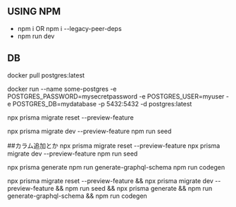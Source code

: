 ## USING NPM

- npm i OR npm i --legacy-peer-deps
- npm run dev

## DB

docker pull postgres:latest

docker run --name some-postgres -e POSTGRES_PASSWORD=mysecretpassword -e POSTGRES_USER=myuser -e POSTGRES_DB=mydatabase -p 5432:5432 -d postgres:latest

npx prisma migrate reset --preview-feature

npx prisma migrate dev --preview-feature
npm run seed

##カラム追加とか
npx prisma migrate reset --preview-feature
npx prisma migrate dev --preview-feature
npm run seed

npx prisma generate
npm run generate-graphql-schema
npm run codegen

npx prisma migrate reset --preview-feature && npx prisma migrate dev --preview-feature && npm run seed && npx prisma generate && npm run generate-graphql-schema && npm run codegen
